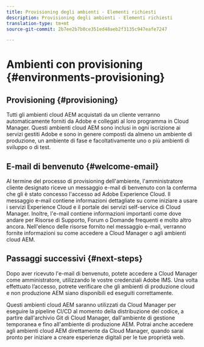 ```yaml
---
title: Provisioning degli ambienti - Elementi richiesti
description: Provisioning degli ambienti - Elementi richiesti
translation-type: tm+mt
source-git-commit: 2b7ee2b7b0ce351ed48aeb2f3135c947eafe7247

---
```



# Ambienti con provisioning {#environments-provisioning}

## Provisioning {#provisioning}

Tutti gli ambienti cloud AEM acquistati da un cliente verranno automaticamente forniti da Adobe e collegati al loro programma in Cloud Manager. Questi ambienti cloud AEM sono inclusi in ogni iscrizione ai servizi gestiti Adobe e sono in genere composti da almeno un ambiente di produzione, un ambiente di fase e facoltativamente uno o più ambienti di sviluppo o di test.

## E-mail di benvenuto {#welcome-email}

Al termine del processo di provisioning dell&#39;ambiente, l&#39;amministratore cliente designato riceve un messaggio e-mail di benvenuto con la conferma che gli è stato concesso l&#39;accesso ad Adobe Experience Cloud. Il messaggio e-mail contiene informazioni dettagliate su come iniziare a usare i servizi Experience Cloud e il portale dei servizi self-service di Cloud Manager. Inoltre, l&#39;e-mail contiene informazioni importanti come dove andare per Risorse di Supporto, Forum o Domande frequenti e molto altro ancora. Nell&#39;elenco delle risorse fornito nel messaggio e-mail, verranno fornite informazioni su come accedere a Cloud Manager o agli ambienti cloud AEM.

## Passaggi successivi {#next-steps}

Dopo aver ricevuto l&#39;e-mail di benvenuto, potete accedere a Cloud Manager come amministratore, utilizzando le vostre credenziali Adobe IMS. Una volta effettuato l’accesso, potrete verificare che gli ambienti di produzione cloud e non produzione AEM siano disponibili ed eseguiti correttamente.

Questi ambienti cloud AEM saranno utilizzati da Cloud Manager per eseguire la pipeline CI/CD al momento della distribuzione del codice, a partire dall&#39;archivio Git di Cloud Manager, dall&#39;ambiente di gestione temporanea e fino all&#39;ambiente di produzione AEM. Potrai anche accedere agli ambienti cloud AEM direttamente da Cloud Manager, quando sarai pronto per iniziare a creare esperienze digitali per le tue proprietà web.